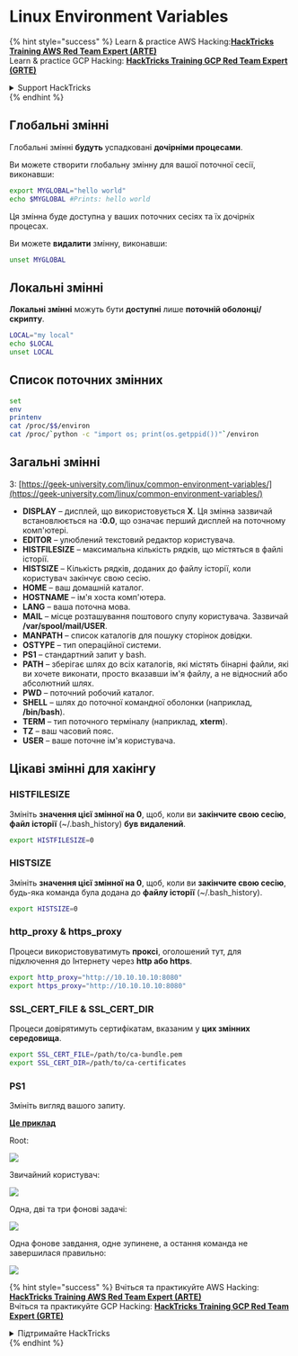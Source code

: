 # Linux Environment Variables

{% hint style="success" %}
Learn & practice AWS Hacking:<img src="/.gitbook/assets/arte.png" alt="" data-size="line">[**HackTricks Training AWS Red Team Expert (ARTE)**](https://training.hacktricks.xyz/courses/arte)<img src="/.gitbook/assets/arte.png" alt="" data-size="line">\
Learn & practice GCP Hacking: <img src="/.gitbook/assets/grte.png" alt="" data-size="line">[**HackTricks Training GCP Red Team Expert (GRTE)**<img src="/.gitbook/assets/grte.png" alt="" data-size="line">](https://training.hacktricks.xyz/courses/grte)

<details>

<summary>Support HackTricks</summary>

* Check the [**subscription plans**](https://github.com/sponsors/carlospolop)!
* **Join the** 💬 [**Discord group**](https://discord.gg/hRep4RUj7f) or the [**telegram group**](https://t.me/peass) or **follow** us on **Twitter** 🐦 [**@hacktricks\_live**](https://twitter.com/hacktricks\_live)**.**
* **Share hacking tricks by submitting PRs to the** [**HackTricks**](https://github.com/carlospolop/hacktricks) and [**HackTricks Cloud**](https://github.com/carlospolop/hacktricks-cloud) github repos.

</details>
{% endhint %}

## Глобальні змінні

Глобальні змінні **будуть** успадковані **дочірніми процесами**.

Ви можете створити глобальну змінну для вашої поточної сесії, виконавши:
```bash
export MYGLOBAL="hello world"
echo $MYGLOBAL #Prints: hello world
```
Ця змінна буде доступна у ваших поточних сесіях та їх дочірніх процесах.

Ви можете **видалити** змінну, виконавши:
```bash
unset MYGLOBAL
```
## Локальні змінні

**Локальні змінні** можуть бути **доступні** лише **поточній оболонці/скрипту**.
```bash
LOCAL="my local"
echo $LOCAL
unset LOCAL
```
## Список поточних змінних
```bash
set
env
printenv
cat /proc/$$/environ
cat /proc/`python -c "import os; print(os.getppid())"`/environ
```
## Загальні змінні

З: [https://geek-university.com/linux/common-environment-variables/](https://geek-university.com/linux/common-environment-variables/)

* **DISPLAY** – дисплей, що використовується **X**. Ця змінна зазвичай встановлюється на **:0.0**, що означає перший дисплей на поточному комп'ютері.
* **EDITOR** – улюблений текстовий редактор користувача.
* **HISTFILESIZE** – максимальна кількість рядків, що містяться в файлі історії.
* **HISTSIZE** – Кількість рядків, доданих до файлу історії, коли користувач закінчує свою сесію.
* **HOME** – ваш домашній каталог.
* **HOSTNAME** – ім'я хоста комп'ютера.
* **LANG** – ваша поточна мова.
* **MAIL** – місце розташування поштового спулу користувача. Зазвичай **/var/spool/mail/USER**.
* **MANPATH** – список каталогів для пошуку сторінок довідки.
* **OSTYPE** – тип операційної системи.
* **PS1** – стандартний запит у bash.
* **PATH** – зберігає шлях до всіх каталогів, які містять бінарні файли, які ви хочете виконати, просто вказавши ім'я файлу, а не відносний або абсолютний шлях.
* **PWD** – поточний робочий каталог.
* **SHELL** – шлях до поточної командної оболонки (наприклад, **/bin/bash**).
* **TERM** – тип поточного терміналу (наприклад, **xterm**).
* **TZ** – ваш часовий пояс.
* **USER** – ваше поточне ім'я користувача.

## Цікаві змінні для хакінгу

### **HISTFILESIZE**

Змініть **значення цієї змінної на 0**, щоб, коли ви **закінчите свою сесію**, **файл історії** (\~/.bash\_history) **був видалений**.
```bash
export HISTFILESIZE=0
```
### **HISTSIZE**

Змініть **значення цієї змінної на 0**, щоб, коли ви **закінчите свою сесію**, будь-яка команда була додана до **файлу історії** (\~/.bash\_history).
```bash
export HISTSIZE=0
```
### http\_proxy & https\_proxy

Процеси використовуватимуть **проксі**, оголошений тут, для підключення до Інтернету через **http або https**.
```bash
export http_proxy="http://10.10.10.10:8080"
export https_proxy="http://10.10.10.10:8080"
```
### SSL\_CERT\_FILE & SSL\_CERT\_DIR

Процеси довірятимуть сертифікатам, вказаним у **цих змінних середовища**.
```bash
export SSL_CERT_FILE=/path/to/ca-bundle.pem
export SSL_CERT_DIR=/path/to/ca-certificates
```
### PS1

Змініть вигляд вашого запиту.

[**Це приклад**](https://gist.github.com/carlospolop/43f7cd50f3deea972439af3222b68808)

Root:

![](<../.gitbook/assets/image (897).png>)

Звичайний користувач:

![](<../.gitbook/assets/image (740).png>)

Одна, дві та три фонові задачі:

![](<../.gitbook/assets/image (145).png>)

Одна фонове завдання, одне зупинене, а остання команда не завершилася правильно:

![](<../.gitbook/assets/image (715).png>)


{% hint style="success" %}
Вчіться та практикуйте AWS Hacking:<img src="/.gitbook/assets/arte.png" alt="" data-size="line">[**HackTricks Training AWS Red Team Expert (ARTE)**](https://training.hacktricks.xyz/courses/arte)<img src="/.gitbook/assets/arte.png" alt="" data-size="line">\
Вчіться та практикуйте GCP Hacking: <img src="/.gitbook/assets/grte.png" alt="" data-size="line">[**HackTricks Training GCP Red Team Expert (GRTE)**<img src="/.gitbook/assets/grte.png" alt="" data-size="line">](https://training.hacktricks.xyz/courses/grte)

<details>

<summary>Підтримайте HackTricks</summary>

* Перевірте [**плани підписки**](https://github.com/sponsors/carlospolop)!
* **Приєднуйтесь до** 💬 [**групи Discord**](https://discord.gg/hRep4RUj7f) або [**групи telegram**](https://t.me/peass) або **слідкуйте** за нами в **Twitter** 🐦 [**@hacktricks\_live**](https://twitter.com/hacktricks\_live)**.**
* **Діліться хакерськими трюками, надсилаючи PR до** [**HackTricks**](https://github.com/carlospolop/hacktricks) та [**HackTricks Cloud**](https://github.com/carlospolop/hacktricks-cloud) репозиторіїв на github.

</details>
{% endhint %}
